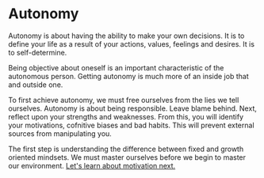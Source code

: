 # Autonomy

Autonomy is about having the ability to make your own decisions. It is to define your life as a result of your actions, values, feelings and desires. It is to self-determine.

Being objective about oneself is an important characteristic of the autonomous person. Getting autonomy is much more of an inside job that and outside one.

To first achieve autonomy, we must free ourselves from the lies we tell ourselves. Autonomy is about being responsible. Leave blame behind. Next, reflect upon your strengths and weaknesses. From this, you will identify your motivations, cofnitive biases and bad habits. This will prevent external sources from manipulating you. 

The first step is understanding the difference between fixed and growth oriented mindsets. We must master ourselves before we begin to master our environment.
[Let's learn about motivation next.](./current_mindset/motivations.md)

